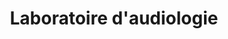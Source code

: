 ---
title: "Laboratoire d'audiologie"
url: /boulogne-sur-mer/laboratoire-daudiologie/
shop: les appareils auditifs
---